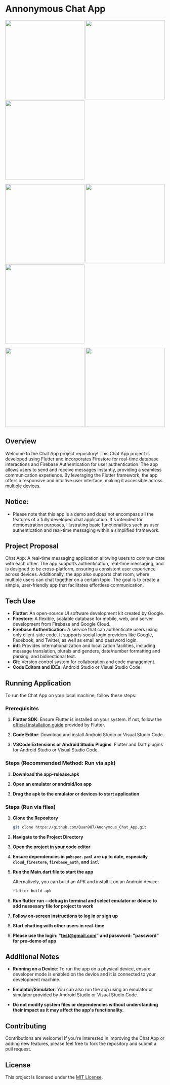 # Annonymous Chat App



<img src="screenshot/login.png" width="250"/> <img src="screenshot/register.png" width="250"/> <img src="screenshot/home.png" width="250"/>

<img src="screenshot/chat.png" width="250"/> <img src="screenshot/chat-message.png" width="250"/> <img src="screenshot/chat-room.png" width="250"/>

<img src="screenshot/profile.png" width="250"/> <img src="screenshot/setting.png" width="250"/>





## Overview
Welcome to the Chat App project repository! This Chat App project is developed using Flutter and incorporates Firestore for real-time database interactions and Firebase Authentication for user authentication. The app allows users to send and receive messages instantly, providing a seamless communication experience. By leveraging the Flutter framework, the app offers a responsive and intuitive user interface, making it accessible across multiple devices.

## Notice:
- Please note that this app is a demo and does not encompass all the features of a fully developed chat application. It's intended for demonstration purposes, illustrating basic functionalities such as user authentication and real-time messaging within a simplified framework.

## Project Proposal
Chat App: A real-time messaging application allowing users to communicate with each other. The app supports authentication, real-time messaging, and is designed to be cross-platform, ensuring a consistent user experience across devices. Additionally, the app also supports chat room, where multiple users can chat together on a certain topic. The goal is to create a simple, user-friendly app that facilitates effortless communication.

## Tech Use
- **Flutter**: An open-source UI software development kit created by Google.
- **Firestore**: A flexible, scalable database for mobile, web, and server development from Firebase and Google Cloud.
- **Firebase Authentication**: A service that can authenticate users using only client-side code. It supports social login providers like Google, Facebook, and Twitter, as well as email and password login.
- **intl**: Provides internationalization and localization facilities, including message translation, plurals and genders, date/number formatting and parsing, and bidirectional text.
- **Git**: Version control system for collaboration and code management.
- **Code Editors and IDEs**: Android Studio or Visual Studio Code.

## Running Application

To run the Chat App on your local machine, follow these steps:

### Prerequisites

1. **Flutter SDK**: Ensure Flutter is installed on your system. If not, follow the [official installation guide](https://flutter.dev/docs/get-started/install) provided by Flutter.

2. **Code Editor**: Download and install Android Studio or Visual Studio Code.

3. **VSCode Extensions or Android Studio Plugins**: Flutter and Dart plugins for Android Studio or Visual Studio Code.

### Steps (Recommended Method: Run via apk)

1. **Download the app-release.apk**

2. **Open an emulator or android/ios app**

3. **Drag the apk to the emulator or devices to start application**

### Steps (Run via files)

1. **Clone the Repository**
   ```bash
   git clone https://github.com/Quan987/Anonymous_Chat_App.git
   ```
   
2. **Navigate to the Project Directory**

3. **Open the project in your code editor**

4. **Ensure dependencies in `pubspec.yaml` are up to date, especially `cloud_firestore`, `firebase_auth`, and `intl`**

5. **Run the Main.dart file to start the app**

   Alternatively, you can build an APK and install it on an Android device:
   ```bash
   flutter build apk
   ```
6. **Run flutter run --debug in terminal and select emulator or device to add nessesary file for project to work**

6. **Follow on-screen instructions to log in or sign up**

7. **Start chatting with other users in real-time**

8. **Please use the login: "test@gmail.com" and password: "password" for pre-demo of app**

## Additional Notes

- **Running on a Device**: To run the app on a physical device, ensure developer mode is enabled on the device and it is connected to your development machine.

- **Emulator/Simulator**: You can also run the app using an emulator or simulator provided by Android Studio or Visual Studio Code.

- **Do not modify system files or dependencies without understanding their impact as it may affect the app's functionality.**

## Contributing
Contributions are welcome! If you're interested in improving the Chat App or adding new features, please feel free to fork the repository and submit a pull request.

## License
This project is licensed under the [MIT License](https://opensource.org/licenses/MIT).
